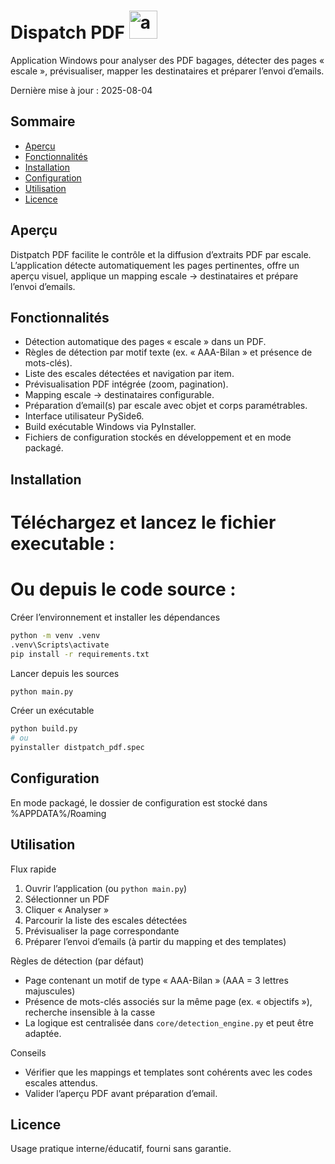 # Dispatch PDF <img width="45" height="45" alt="app1" src="https://github.com/user-attachments/assets/294cc32a-2820-4468-bd5a-a3afb4fdc5c7" />

Application Windows pour analyser des PDF bagages, détecter des pages « escale », prévisualiser, mapper les destinataires et préparer l’envoi d’emails.

Dernière mise à jour : 2025-08-04

## Sommaire
- [Aperçu](#aperçu)
- [Fonctionnalités](#fonctionnalités)
- [Installation](#installation)
- [Configuration](#configuration)
- [Utilisation](#utilisation)
- [Licence](#licence)

## Aperçu
Distpatch PDF facilite le contrôle et la diffusion d’extraits PDF par escale. L’application détecte automatiquement les pages pertinentes, offre un aperçu visuel, applique un mapping escale → destinataires et prépare l’envoi d’emails.

## Fonctionnalités
- Détection automatique des pages « escale » dans un PDF.
- Règles de détection par motif texte (ex. « AAA-Bilan » et présence de mots-clés).
- Liste des escales détectées et navigation par item.
- Prévisualisation PDF intégrée (zoom, pagination).
- Mapping escale → destinataires configurable.
- Préparation d’email(s) par escale avec objet et corps paramétrables.
- Interface utilisateur PySide6.
- Build exécutable Windows via PyInstaller.
- Fichiers de configuration stockés en développement et en mode packagé.



## Installation
# Téléchargez et lancez le fichier executable :




# Ou depuis le code source :
Créer l’environnement et installer les dépendances
```bash
python -m venv .venv
.venv\Scripts\activate
pip install -r requirements.txt
```

Lancer depuis les sources
```bash
python main.py
```

Créer un exécutable 
```bash
python build.py
# ou
pyinstaller distpatch_pdf.spec
```

## Configuration
En mode packagé, le dossier de configuration est stocké dans %APPDATA%/Roaming

## Utilisation
Flux rapide
1) Ouvrir l’application (ou `python main.py`)
2) Sélectionner un PDF
3) Cliquer « Analyser »
4) Parcourir la liste des escales détectées
5) Prévisualiser la page correspondante
6) Préparer l’envoi d’emails (à partir du mapping et des templates)

Règles de détection (par défaut)
- Page contenant un motif de type « AAA-Bilan » (AAA = 3 lettres majuscules)
- Présence de mots-clés associés sur la même page (ex. « objectifs »), recherche insensible à la casse
- La logique est centralisée dans `core/detection_engine.py` et peut être adaptée.

Conseils
- Vérifier que les mappings et templates sont cohérents avec les codes escales attendus.
- Valider l’aperçu PDF avant préparation d’email.





## Licence
Usage pratique interne/éducatif, fourni sans garantie.
